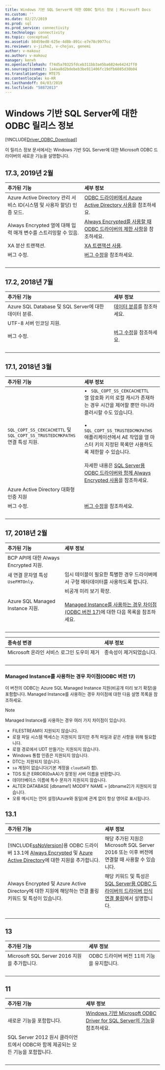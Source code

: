 ```yaml
---
title: Windows 기반 SQL Server에 대한 ODBC 릴리스 정보 | Microsoft Docs
ms.custom: ''
ms.date: 02/27/2019
ms.prod: sql
ms.prod_service: connectivity
ms.technology: connectivity
ms.topic: conceptual
ms.assetid: b8459ed8-625e-4d8b-891c-e7e78c9977cc
ms.reviewer: v-jizho2, v-chojas, genemi
author: v-makouz
ms.author: v-makouz
manager: kenvh
ms.openlocfilehash: f74d5a70325fdceb311bb3a45ba6824e64242ff0
ms.sourcegitcommit: 1a4aa8d2bdebeb3be911406fc19dfb6085d30b04
ms.translationtype: MTE75
ms.contentlocale: ko-KR
ms.lasthandoff: 04/03/2019
ms.locfileid: "58872013"
---
```

# <a name="release-notes-for-odbc-to-sql-server-on-windows"></a>Windows 기반 SQL Server에 대한 ODBC 릴리스 정보

[!INCLUDE[Driver_ODBC_Download](../../../includes/driver_odbc_download.md)]

이 릴리스 정보 문서에서는 Windows 기반 SQL Server에 대한 Microsoft ODBC 드라이버의 새로운 기능을 설명합니다.

<!--
PLEASE USE THE STANDARD 2-COLUMN TABLE FORMAT!

For all our Release Notes articles (What's New too?), we are standardizing on the 2-column format that you see here for version "## 17.3".

Going forward, all new additions to this article must use the 2-column format.

Also, use the shorter ## H2 title format, which eliminates all the redundant constants, and appends the date-added.
One beneift of shortness is the avoidance of the annoying wrapping of unnecessarily long H2 titles in the rightNav.
- OLD H2:  ## What's New in the [!INCLUDE[msCoName](../../../includes/msconame_md.md)] ODBC Driver 17.3 for [!INCLUDE[ssNoVersion](../../../includes/ssnoversion-md.md)] on Windows
- NEW H2:  ## 17.3, February 2019

By the way, in GitHub, the file name is changing today 2019/03/30:
- FROM:  docs/connect/odbc/windows/release-notes.md
- TO  :  docs/connect/odbc/windows/release-notes-odbc-sql-server-windows.md

Thank you.
GeneMi (and CraigG).  2019/03/30.
-->

## <a name="173-february-2019"></a>17.3, 2019년 2월

| 추가된 기능 | 세부 정보 |
| :------------ | :------ |
| Azure Active Directory 관리 서비스 ID(시스템 및 사용자 할당) 인증 모드. | [ODBC 드라이버에서 Azure Active Directory 사용](../using-azure-active-directory.md)을 참조하세요. |
| Always Encrypted 열에 대해 입력 매개 변수를 스트리밍할 수 있음. | [Always Encrypted를 사용할 때 ODBC 드라이버의 제한 사항](../using-always-encrypted-with-the-odbc-driver.md#limitations-of-the-odbc-driver-when-using-always-encrypted)을 참조하세요. |
| XA 분산 트랜잭션. | [XA 트랜잭션 사용](../use-xa-with-dtc.md). |
| 버그 수정. | [버그 수정](../bug-fixes.md)을 참조하세요. |
| &nbsp; | &nbsp; |

## <a name="172-july-2018"></a>17.2, 2018년 7월

| 추가된 기능 | 세부 정보 |
| :------------ | :------ |
| Azure SQL Database 및 SQL Server에 대한 데이터 분류. | [데이터 분류](../data-classification.md)를 참조하세요. |
| UTF-8 서버 인코딩 지원. | &nbsp; |
| 버그 수정. | [버그 수정](../bug-fixes.md)을 참조하세요. |
| &nbsp; | &nbsp; |

## <a name="171-march-2018"></a>17.1, 2018년 3월

| 추가된 기능 | 세부 정보 |
| :------------ | :------ |
| `SQL_COPT_SS_CEKCACHETTL` 및 `SQL_COPT_SS_TRUSTEDCMKPATHS` 연결 특성 지원. | &bull; &nbsp; `SQL_COPT_SS_CEKCACHETTL`<br/>열 암호화 키의 로컬 캐시가 존재하는 경우 시간을 제어할 뿐만 아니라 플러시할 수도 있습니다.<br/><br/>&bull; &nbsp; `SQL_COPT_SS_TRUSTEDCMKPATHS`<br/>애플리케이션에서 AE 작업을 열 마스터 키의 지정된 목록만 사용하도록 제한할 수 있습니다.<br/><br/> 자세한 내용은 [SQL Server용 ODBC 드라이버와 함께 Always Encrypted 사용](../using-always-encrypted-with-the-odbc-driver.md)을 참조하세요. |
| Azure Active Directory 대화형 인증 지원 | &nbsp; |
| 버그 수정. | [버그 수정](../bug-fixes.md)을 참조하세요. |
| &nbsp; | &nbsp; |

## <a name="17-february-2018"></a>17, 2018년 2월

| 추가된 기능 | 세부 정보 |
| :------------ | :------ |
| BCP API에 대한 Always Encrypted 지원. | &nbsp; |
| 새 연결 문자열 특성 `UseFMTOnly`. | 임시 테이블이 필요한 특별한 경우 드라이버에서 구형 메타데이터를 사용하도록 합니다. |
| Azure SQL Managed Instance 지원. | 비공개 미리 보기 확장.<br/><br/>[Managed Instance를 사용하는 경우 차이점(ODBC 버전 17)](#diffs-managed-instance-17)에 대한 다음 목록을 참조하세요. |
| &nbsp; | &nbsp; |

| 종속성 변경 | 세부 정보 |
| :------------ | :------ |
| Microsoft 온라인 서비스 로그인 도우미 제거 | 종속성이 제거되었습니다. |
| &nbsp; | &nbsp; |

### <a name="diffs-managed-instance-17"></a> Managed Instance를 사용하는 경우 차이점(ODBC 버전 17)

이 버전의 ODBC는 Azure SQL Managed Instance 지원(비공개 미리 보기 확장)을 포함합니다. Managed Instance를 사용하는 경우 차이점에 대한 다음 설명 목록을 참조하세요.

> [!NOTE]
> Managed Instance를 사용하는 경우 여러 가지 차이점이 있습니다.
>
> - FILESTREAM이 지원되지 않습니다.
> - 로컬 파일 시스템 액세스는 지원되지 않지만 추적 파일과 같은 사항을 위해 필요합니다.
> - 로컬 경로에서 UDT 만들기는 지원되지 않습니다.
> - Windows 통합 인증은 지원되지 않습니다.
> - DTC는 지원되지 않습니다.
> - `sa` 계정이 없습니다(기본 계정을 `cloudSA`라 함).
> - TDS 토큰 ERROR(0xAA)가 잘못된 서버 이름을 반환합니다.
> - 데이터베이스 이름에 특수 문자가 지원되지 않습니다.
> - ALTER DATABASE [dbname1] MODIFY NAME = [dbname2]가 지원되지 않습니다.
> - 오류 메시지는 언어 설정(Azure와 동일)에 관계 없이 항상 영어로 표시됩니다.

## <a name="131"></a>13.1

| 추가된 기능 | 세부 정보 |
| :------------ | :------ |
| [!INCLUDE[ssNoVersion](../../../includes/ssnoversion-md.md)]용 ODBC 드라이버 13.1에 [Always Encrypted](../../../connect/odbc/using-always-encrypted-with-the-odbc-driver.md) 및 [Azure Active Directory](../../../connect/odbc/using-azure-active-directory.md)에 대한 지원을 추가합니다. | 해당 추가된 지원은 Microsoft SQL Server 2016 또는 이후 버전에 연결할 때 사용할 수 있습니다. |
| Always Encrypted 및 Azure Active Directory에 대한 지원에 해당하는 연결 풀링 키워드 및 특성이 있습니다. | 해당 키워드 및 특성은 [SQL Server용 ODBC 드라이버의 드라이버 인식 연결 풀링](../../../connect/odbc/windows/driver-aware-connection-pooling-in-the-odbc-driver-for-sql-server.md)에서 설명합니다. |
| &nbsp; | &nbsp; |

## <a name="13"></a>13

| 추가된 기능 | 세부 정보 |
| :------------ | :------ |
| Microsoft SQL Server 2016 지원을 추가합니다. | ODBC 드라이버 버전 11의 기능을 유지합니다. |
| &nbsp; | &nbsp; |

## <a name="11"></a>11

| 추가된 기능 | 세부 정보 |
| :------------ | :------ |
| 새로운 기능을 포함합니다. | [Windows 기반 Microsoft ODBC Driver for SQL Server의 기능](features-of-the-microsoft-odbc-driver-for-sql-server-on-windows.md)을 참조하세요. |
| SQL Server 2012 원시 클라이언트에서 ODBC와 함께 제공되는 모든 기능을 포함합니다. | &nbsp; |
| &nbsp; | &nbsp; |
